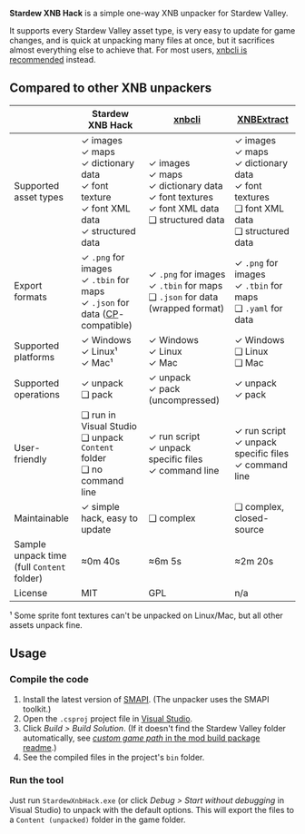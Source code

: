 **Stardew XNB Hack** is a simple one-way XNB unpacker for Stardew Valley.

It supports every Stardew Valley asset type, is very easy to update for game changes, and is quick
at unpacking many files at once, but it sacrifices almost everything else to achieve that. For most
users, [xnbcli is recommended](https://stardewvalleywiki.com/Modding:Editing_XNB_files#Unpack_game_files)
instead.

## Compared to other XNB unpackers
&nbsp;                | Stardew XNB Hack | [xnbcli](https://github.com/LeonBlade/xnbcli/) | [XNBExtract](https://community.playstarbound.com/threads/110976)
--------------------- | ---------------- | ------ | -----------
Supported asset types | ✓ images<br />✓ maps<br />✓ dictionary data<br />✓ font texture<br />✓ font XML data<br />✓ structured data | ✓ images<br />✓ maps<br />✓ dictionary data<br />✓ font textures<br />✓ font XML data<br />❑ structured data | ✓ images<br />✓ maps<br />✓ dictionary data<br />✓ font textures<br />❑ font XML data<br />❑ structured data
Export formats | ✓ `.png` for images<br />✓ `.tbin` for maps<br />✓ `.json` for data ([CP](https://www.nexusmods.com/stardewvalley/mods/1915)-compatible) | ✓ `.png` for images<br />✓ `.tbin` for maps<br />❑ `.json` for data (wrapped format) | ✓ `.png` for images<br />✓ `.tbin` for maps<br />❑ `.yaml` for data
Supported platforms | ✓ Windows<br />✓ Linux¹<br />✓ Mac¹ | ✓ Windows<br />✓ Linux<br />✓ Mac | ✓ Windows<br />❑ Linux<br />❑ Mac
Supported operations | ✓ unpack<br />❑ pack | ✓ unpack<br />✓ pack  (uncompressed) | ✓ unpack<br />✓ pack
User-friendly | ❑ run in Visual Studio<br />❑ unpack `Content` folder<br />❑ no command line | ✓ run script<br />✓ unpack specific files<br />✓ command line | ✓ run script<br />✓ unpack specific files<br />✓ command line
Maintainable | ✓ simple hack, easy to update | ❑ complex | ❑ complex, closed-source
Sample unpack time<br />(full `Content` folder) | ≈0m 40s | ≈6m 5s | ≈2m 20s
License | MIT | GPL | n/a

¹ Some sprite font textures can't be unpacked on Linux/Mac, but all other assets unpack fine.

## Usage
### Compile the code
1. Install the latest version of [SMAPI](https://smapi.io/). (The unpacker uses the SMAPI toolkit.)
2. Open the `.csproj` project file in [Visual Studio](https://visualstudio.microsoft.com/vs/).
3. Click _Build > Build Solution_. (If it doesn't find the Stardew Valley folder automatically, see
   [_custom game path_ in the mod build package readme](https://smapi.io/package/custom-game-path).)
4. See the compiled files in the project's `bin` folder.

### Run the tool
Just run `StardewXnbHack.exe` (or click _Debug > Start without debugging_ in Visual Studio) to
unpack with the default options. This will export the files to a `Content (unpacked)` folder in the
game folder.
